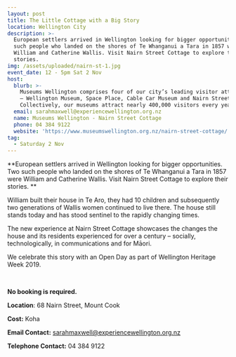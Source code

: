 ```yaml
---
layout: post
title: The Little Cottage with a Big Story
location: Wellington City
description: >-
  European settlers arrived in Wellington looking for bigger opportunities. Two
  such people who landed on the shores of Te Whanganui a Tara in 1857 were
  William and Catherine Wallis. Visit Nairn Street Cottage to explore their
  stories. 
img: /assets/uploaded/nairn-st-1.jpg
event_date: 12 - 5pm Sat 2 Nov
host:
  blurb: >-
    Museums Wellington comprises four of our city’s leading visitor attractions
    – Wellington Museum, Space Place, Cable Car Museum and Nairn Street Cottage.
    Collectively, our museums attract nearly 400,000 visitors every year.
  email: sarahmaxwell@experiencewellington.org.nz
  name: Museums Wellington - Nairn Street Cottage
  phone: 04 384 9122
  website: 'https://www.museumswellington.org.nz/nairn-street-cottage/'
tag:
  - Saturday 2 Nov
---
```

**European settlers arrived in Wellington looking for bigger opportunities. Two such people who landed on the shores of Te Whanganui a Tara in 1857 were William and Catherine Wallis. Visit Nairn Street Cottage to explore their stories. **

William built their house in Te Aro, they had 10 children and subsequently two generations of Wallis women continued to live there. The house still stands today and has stood sentinel to the rapidly changing times. 

The new experience at Nairn Street Cottage showcases the changes the house and its residents experienced for over a century – socially, technologically, in communications and for Māori. 

We celebrate this story with an Open Day as part of Wellington Heritage Week 2019.

<br>

**No booking is required.** 

**Location**: 68 Nairn Street, Mount Cook

**Cost:** Koha

**Email Contact:** sarahmaxwell@experiencewellington.org.nz

**Telephone Contact:** 04 384 9122
